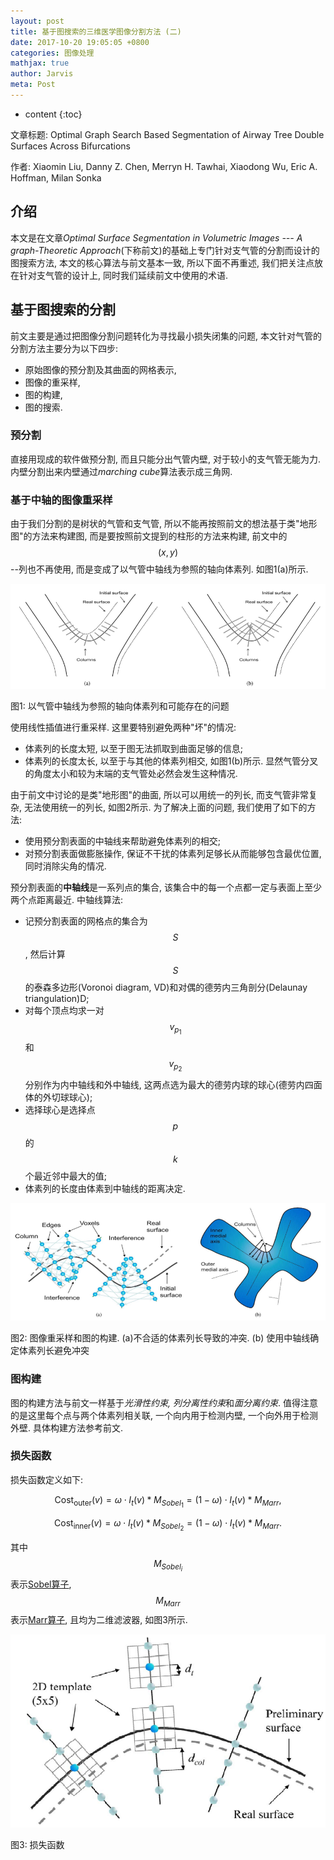 ```yaml
---
layout: post
title: 基于图搜索的三维医学图像分割方法 (二)
date: 2017-10-20 19:05:05 +0800
categories: 图像处理
mathjax: true
author: Jarvis
meta: Post
---
```


* content
{:toc}

文章标题: Optimal Graph Search Based Segmentation of Airway Tree Double Surfaces Across Bifurcations

作者: Xiaomin Liu, Danny Z. Chen, Merryn H. Tawhai, Xiaodong Wu, Eric A. Hoffman, Milan Sonka

## **介绍**
本文是在文章*Optimal Surface Segmentation in Volumetric Images --- A graph-Theoretic Approach*(下称前文)的基础上专门针对支气管的分割而设计的图搜索方法, 本文的核心算法与前文基本一致, 所以下面不再重述, 我们把关注点放在针对支气管的设计上, 同时我们延续前文中使用的术语.




## **基于图搜索的分割**
前文主要是通过把图像分割问题转化为寻找最小损失闭集的问题, 本文针对气管的分割方法主要分为以下四步:
 
* 原始图像的预分割及其曲面的网格表示,
* 图像的重采样,
* 图的构建,
* 图的搜索.
 
### 预分割
直接用现成的软件做预分割, 而且只能分出气管内壁, 对于较小的支气管无能为力. 内壁分割出来内壁通过*marching cube*算法表示成三角网. 

### 基于中轴的图像重采样
由于我们分割的是树状的气管和支气管, 所以不能再按照前文的想法基于类"地形图"的方法来构建图, 而是要按照前文提到的柱形的方法来构建, 前文中的 $$ (x, y) $$ --列也不再使用, 而是变成了以气管中轴线为参照的轴向体素列. 如图1(a)所示.

<div class="polaroid">
    <img class="cool-img" src="/images/2017/10/fig1.png" fig1/>
    <div class="container">
        <p>图1: 以气管中轴线为参照的轴向体素列和可能存在的问题</p>
    </div>
</div>

使用线性插值进行重采样. 这里要特别避免两种"坏"的情况:
 
* 体素列的长度太短, 以至于图无法抓取到曲面足够的信息; 
* 体素列的长度太长, 以至于与其他的体素列相交, 如图1(b)所示. 显然气管分叉的角度太小和较为末端的支气管处必然会发生这种情况. 
 
由于前文中讨论的是类"地形图"的曲面, 所以可以用统一的列长, 而支气管非常复杂, 无法使用统一的列长, 如图2所示. 为了解决上面的问题, 我们使用了如下的方法:

* 使用预分割表面的中轴线来帮助避免体素列的相交;
* 对预分割表面做膨胀操作, 保证不干扰的体素列足够长从而能够包含最优位置, 同时消除尖角的情况. 
 
预分割表面的**中轴线**是一系列点的集合, 该集合中的每一个点都一定与表面上至少两个点距离最近. 中轴线算法:

* 记预分割表面的网格点的集合为 $$ S $$ , 然后计算 $$ S $$ 的泰森多边形(Voronoi diagram, VD)和对偶的德劳内三角剖分(Delaunay triangulation)D; 
* 对每个顶点均求一对 $$ v_{p_1} $$ 和 $$ v_{p_2} $$ 分别作为内中轴线和外中轴线, 这两点选为最大的德劳内球的球心(德劳内四面体的外切球球心);
* 选择球心是选择点 $$ p $$ 的 $$ k $$ 个最近邻中最大的值;
* 体素列的长度由体素到中轴线的距离决定. 

<div class="polaroid">
    <img class="cool-img" src="/images/2017/10/fig2.png" fig2/>
    <div class="container">
        <p>图2: 图像重采样和图的构建. (a)不合适的体素列长导致的冲突. (b) 使用中轴线确定体素列长避免冲突</p>
    </div>
</div>

### 图构建
图的构建方法与前文一样基于*光滑性约束, 列分离性约束*和*面分离约束*. 值得注意的是这里每个点与两个体素列相关联, 一个向内用于检测内壁, 一个向外用于检测外壁. 具体构建方法参考前文. 

### 损失函数
损失函数定义如下:

$$ 
\text{Cost}_{\text{outer}}(v) = \omega\cdot I_t(v)*M_{Sobel_1} = (1-\omega)\cdot I_t(v)*M_{Marr},
$$ 

$$ 
\text{Cost}_{\text{inner}}(v) = \omega\cdot I_t(v)*M_{Sobel_2} = (1-\omega)\cdot I_t(v)*M_{Marr}.
$$ 

其中 $$ M_{Sobel_i} $$ 表示[Sobel算子](https://en.wikipedia.org/wiki/Sobel_operator),  $$ M_{Marr} $$ 表示[Marr算子](https://en.wikipedia.org/wiki/Marr-Hildreth_algorithm), 且均为二维滤波器, 如图3所示.

<div class="polaroid">
    <img class="cool-img" src="/images/2017/10/fig3.png" fig3/>
    <div class="container">
        <p>图3: 损失函数</p>
    </div>
</div>
